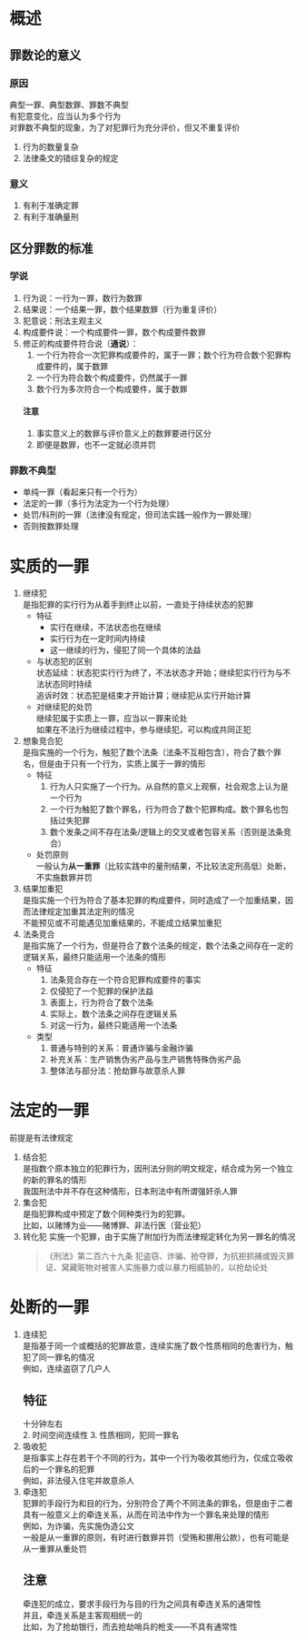 # 概述
## 罪数论的意义
### 原因
典型一罪、典型数罪、罪数不典型  
有犯意变化，应当认为多个行为  
对罪数不典型的现象，为了对犯罪行为充分评价，但又不重复评价
1. 行为的数量复杂  
2. 法律条文的错综复杂的规定
### 意义
1. 有利于准确定罪
2. 有利于准确量刑
## 区分罪数的标准
### 学说
1. 行为说：一行为一罪，数行为数罪  
2. 结果说：一个结果一罪，数个结果数罪（行为重复评价）
3. 犯意说：刑法主观主义
4. 构成要件说：一个构成要件一罪，数个构成要件数罪
5. 修正的构成要件符合说（**通说**）：  
    1. 一个行为符合一次犯罪构成要件的，属于一罪；数个行为符合数个犯罪构成要件的，属于数罪
    2. 一个行为符合数个构成要件，仍然属于一罪
    3. 数个行为多次符合一个构成要件，属于数罪
    #### 注意
    1. 事实意义上的数罪与评价意义上的数罪要进行区分
    2. 即便是数罪，也不一定就必须并罚
### 罪数不典型
- 单纯一罪（看起来只有一个行为）
- 法定的一罪（多行为法定为一个行为处理）
- 处罚/科刑的一罪（法律没有规定，但司法实践一般作为一罪处理）
- 否则按数罪处理
# 实质的一罪
1. 继续犯  
    是指犯罪的实行行为从着手到终止以前，一直处于持续状态的犯罪  
    - 特征  
        - 实行在继续，不法状态也在继续  
        - 实行行为在一定时间内持续  
        - 这一继续的行为，侵犯了同一个具体的法益
    - 与状态犯的区别  
        状态延续：状态犯实行行为终了，不法状态才开始；继续犯实行行为与不法状态同时持续  
        追诉时效：状态犯是结束才开始计算；继续犯从实行开始计算
    - 对继续犯的处罚  
        继续犯属于实质上一罪，应当以一罪来论处  
        如果在不法行为继续过程中，参与继续犯，可以构成共同正犯
2. 想象竞合犯  
    是指实施的一个行为，触犯了数个法条（法条不互相包含），符合了数个罪名，但是由于只有一个行为，实质上属于一罪的情形
    - 特征
        1. 行为人只实施了一个行为。从自然的意义上观察，社会观念上认为是一个行为
        2. 一个行为触犯了数个罪名，行为符合了数个犯罪构成。数个罪名也包括过失犯罪
        3. 数个发条之间不存在法条/逻辑上的交叉或者包容关系（否则是法条竞合）
    - 处罚原则  
        一般认为**从一重罪**（比较实践中的量刑结果，不比较法定刑高低）处断，不实施数罪并罚
3. 结果加重犯  
    是指实施一个行为符合了基本犯罪的构成要件，同时造成了一个加重结果，因而法律规定加重其法定刑的情况  
    不能预见或不可能遇见加重结果的，不能成立结果加重犯
4. 法条竞合  
    是指实施了一个行为，但是符合了数个法条的规定，数个法条之间存在一定的逻辑关系，最终只能适用一个法条的情形
    - 特征
        1. 法条竞合存在一个符合犯罪构成要件的事实
        2. 仅侵犯了一个犯罪的保护法益
        3. 表面上，行为符合了数个法条
        4. 实际上，数个法条之间存在逻辑关系
        5. 对这一行为，最终只能适用一个法条
    - 类型
        1. 普通与特别的关系：普通诈骗与金融诈骗
        2. 补充关系：生产销售伪劣产品与生产销售特殊伪劣产品
        3. 整体法与部分法：抢劫罪与故意杀人罪
# 法定的一罪
前提是有法律规定
1. 结合犯  
    是指数个原本独立的犯罪行为，因刑法分则的明文规定，结合成为另一个独立的新的罪名的情形  
    我国刑法中并不存在这种情形，日本刑法中有所谓强奸杀人罪
2. 集合犯  
    是指犯罪构成中预定了数个同种类行为的犯罪。  
    比如，以赌博为业——赌博罪、非法行医（营业犯）
3. 转化犯
    实施一个犯罪，由于实施了附加行为而法律规定转化为另一罪名的情况  
    >《刑法》第二百六十九条  犯盗窃、诈骗、抢夺罪，为抗拒抓捕或毁灭罪证、窝藏赃物对被害人实施暴力或以暴力相威胁的，以抢劫论处
# 处断的一罪
1. 连续犯  
    是指基于同一个或概括的犯罪故意，连续实施了数个性质相同的危害行为，触犯了同一罪名的情况  
    例如，连续盗窃了几户人
    ## 特征
    十分钟左右  
    2. 时间空间连续性
    3. 性质相同，犯同一罪名
2. 吸收犯  
    是指事实上存在若干个不同的行为，其中一个行为吸收其他行为，仅成立吸收后的一个罪名的犯罪  
    例如，非法侵入住宅并故意杀人
3. 牵连犯  
    犯罪的手段行为和目的行为，分别符合了两个不同法条的罪名，但是由于二者具有一般意义上的牵连关系，从而在司法中作为一个罪名来处理的情形  
    例如，为诈骗，先实施伪造公文  
    一般是从一重罪的原则，有时进行数罪并罚（受贿和挪用公款），也有可能是从一重罪从重处罚  
    ## 注意
    牵连犯的成立，要求手段行为与目的行为之间具有牵连关系的通常性  
    并且，牵连关系是主客观相统一的  
    比如，为了抢劫银行，而去抢劫哨兵的枪支——不具有通常性
